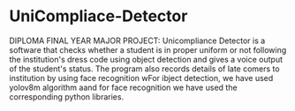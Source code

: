 # UniCompliace-Detector
DIPLOMA FINAL YEAR MAJOR PROJECT: Unicompliance Detector is a software that checks whether a student is in proper uniform or not following the institution's dress code using object detection and gives a voice output of the student's status. The program also records details of late comers to institution by using face recognition
wFor ibject detection, we have used yolov8m algorithm aand for face recognition we have used the corresponding python libraries.
